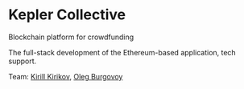 # Kepler Collective

Blockchain platform for crowdfunding

The full-stack development of the Ethereum-based application, tech support.

Team: [Kirill Kirikov](../org/team/kirill-kirikov.md), [Oleg Burgovoy](../org/team/oleg-bugrovoy.md)

